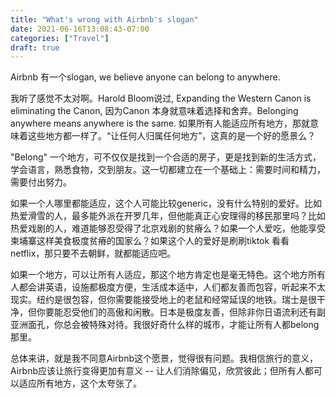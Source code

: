 ```yaml
---
title: "What's wrong with Airbnb's slogan"
date: 2021-06-16T13:08:43-07:00
categories: ["Travel"]
draft: true
---
```

Airbnb 有一个slogan, we believe anyone can belong to anywhere. 

我听了感觉不太对啊。Harold Bloom说过, Expanding the Western Canon is eliminating the Canon, 因为Canon 本身就意味着选择和舍弃。Belonging anywhere means anywhere is the same. 如果所有人能适应所有地方，那就意味着这些地方都一样了。“让任何人归属任何地方”，这真的是一个好的愿景么？

"Belong" 一个地方，可不仅仅是找到一个合适的房子，更是找到新的生活方式，学会语言，熟悉食物，交到朋友。这一切都建立在一个基础上：需要时间和精力，需要付出努力。

如果一个人哪里都能适应，这个人可能比较generic，没有什么特别的爱好。比如热爱滑雪的人，最多能外派在开罗几年，但他能真正心安理得的移民那里吗？比如热爱戏剧的人，难道能够忍受得了北京戏剧的贫瘠么？如果一个人爱吃，他能享受柬埔寨这样美食极度贫瘠的国家么？如果这个人的爱好是刷刷tiktok 看看 netflix，那只要不去朝鲜，就都能适应吧。

如果一个地方，可以让所有人适应，那这个地方肯定也是毫无特色。这个地方所有人都会讲英语，设施都极度方便，生活成本适中，人们都友善而包容，听起来不太现实。纽约是很包容，但你需要能接受地上的老鼠和经常延误的地铁。瑞士是很干净，但你要能忍受他们的高傲和闲散。日本是极度友善，但除非你日语流利还有副亚洲面孔，你总会被特殊对待。我很好奇什么样的城市，才能让所有人都belong那里。

总体来讲，就是我不同意Airbnb这个愿景，觉得很有问题。我相信旅行的意义，Airbnb应该让旅行变得更加有意义 -- 让人们消除偏见，欣赏彼此；但所有人都可以适应所有地方，这个太夸张了。






